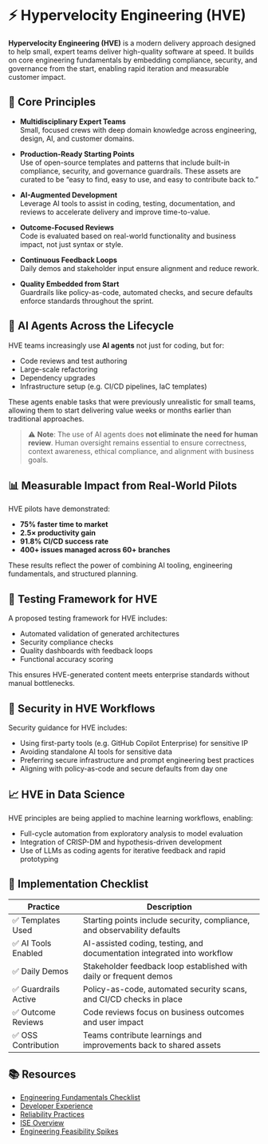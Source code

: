 # ⚡ Hypervelocity Engineering (HVE)

**Hypervelocity Engineering (HVE)** is a modern delivery approach designed to help small, expert teams deliver
high-quality software at speed. It builds on core engineering fundamentals by embedding compliance, security, and
governance from the start, enabling rapid iteration and measurable customer impact.

## 🔑 Core Principles

- **Multidisciplinary Expert Teams**  
  Small, focused crews with deep domain knowledge across engineering, design, AI, and customer domains.

- **Production-Ready Starting Points**  
  Use of open-source templates and patterns that include built-in compliance, security, and governance guardrails. These
  assets are curated to be “easy to find, easy to use, and easy to contribute back to.”

- **AI-Augmented Development**  
  Leverage AI tools to assist in coding, testing, documentation, and reviews to accelerate delivery and improve
  time-to-value.

- **Outcome-Focused Reviews**  
  Code is evaluated based on real-world functionality and business impact, not just syntax or style.

- **Continuous Feedback Loops**  
  Daily demos and stakeholder input ensure alignment and reduce rework.

- **Quality Embedded from Start**  
  Guardrails like policy-as-code, automated checks, and secure defaults enforce standards throughout the sprint.

## 🧠 AI Agents Across the Lifecycle

HVE teams increasingly use **AI agents** not just for coding, but for:

- Code reviews and test authoring
- Large-scale refactoring
- Dependency upgrades
- Infrastructure setup (e.g. CI/CD pipelines, IaC templates)

These agents enable tasks that were previously unrealistic for small teams, allowing them to start delivering value
weeks or months earlier than traditional approaches.

> ⚠️ **Note**: The use of AI agents does **not eliminate the need for human review**. Human oversight remains essential
> to ensure correctness, context awareness, ethical compliance, and alignment with business goals.

## 📊 Measurable Impact from Real-World Pilots

HVE pilots have demonstrated:

- **75% faster time to market**
- **2.5× productivity gain**
- **91.8% CI/CD success rate**
- **400+ issues managed across 60+ branches**

These results reflect the power of combining AI tooling, engineering fundamentals, and structured planning.

## 🧪 Testing Framework for HVE

A proposed testing framework for HVE includes:

- Automated validation of generated architectures
- Security compliance checks
- Quality dashboards with feedback loops
- Functional accuracy scoring

This ensures HVE-generated content meets enterprise standards without manual bottlenecks.

## 🔐 Security in HVE Workflows

Security guidance for HVE includes:

- Using first-party tools (e.g. GitHub Copilot Enterprise) for sensitive IP
- Avoiding standalone AI tools for sensitive data
- Preferring secure infrastructure and prompt engineering best practices
- Aligning with policy-as-code and secure defaults from day one

## 📈 HVE in Data Science

HVE principles are being applied to machine learning workflows, enabling:

- Full-cycle automation from exploratory analysis to model evaluation
- Integration of CRISP-DM and hypothesis-driven development
- Use of LLMs as coding agents for iterative feedback and rapid prototyping

## 🧰 Implementation Checklist

| Practice            | Description                                                              |
|---------------------|--------------------------------------------------------------------------|
| ✅ Templates Used    | Starting points include security, compliance, and observability defaults |
| ✅ AI Tools Enabled  | AI-assisted coding, testing, and documentation integrated into workflow  |
| ✅ Daily Demos       | Stakeholder feedback loop established with daily or frequent demos       |
| ✅ Guardrails Active | Policy-as-code, automated security scans, and CI/CD checks in place      |
| ✅ Outcome Reviews   | Code reviews focus on business outcomes and user impact                  |
| ✅ OSS Contribution  | Teams contribute learnings and improvements back to shared assets        |


## 📚 Resources

- [Engineering Fundamentals Checklist](https://microsoft.github.io/code-with-engineering-playbook/engineering-fundamentals-checklist/)
- [Developer Experience](https://microsoft.github.io/code-with-engineering-playbook/developer-experience/)
- [Reliability Practices](https://microsoft.github.io/code-with-engineering-playbook/non-functional-requirements/reliability/)
- [ISE Overview](https://microsoft.github.io/code-with-engineering-playbook/ISE/)
- [Engineering Feasibility Spikes](https://microsoft.github.io/code-with-engineering-playbook/design/design-reviews/recipes/engineering-feasibility-spikes/)
